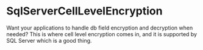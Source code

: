 # SqlServerCellLevelEncryption
Want your applications to handle db field encryption and decryption when needed? This is where cell level encryption comes in, and it is supported by SQL Server which is a good thing.
